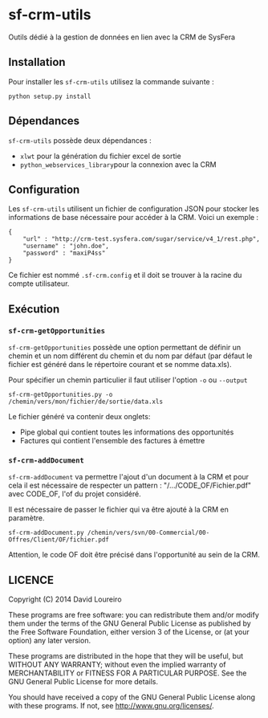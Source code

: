 # sf-crm-utils

Outils dédié à la gestion de données en lien avec la CRM de SysFera

## Installation

Pour installer les `sf-crm-utils` utilisez la commande suivante :

    python setup.py install

## Dépendances

`sf-crm-utils` possède deux dépendances :

 * `xlwt` pour la génération du fichier excel de sortie
 * `python_webservices_library`pour la connexion avec la CRM

## Configuration

Les `sf-crm-utils` utilisent un fichier de configuration JSON pour stocker les informations de base nécessaire pour accéder à la CRM. Voici un exemple :

    {
        "url" : "http://crm-test.sysfera.com/sugar/service/v4_1/rest.php",
        "username" : "john.doe",
        "password" : "maxiP4ss"
    }

Ce fichier est nommé `.sf-crm.config` et il doit se trouver à la racine du compte utilisateur.

## Exécution

### `sf-crm-getOpportunities`

`sf-crm-getOpportunities` possède une option permettant de définir un chemin et un nom différent du chemin et du nom par défaut (par défaut le fichier est généré dans le répertoire courant et se nomme data.xls).

Pour spécifier un chemin particulier il faut utiliser l'option `-o` ou `--output`

    sf-crm-getOpportunities.py -o /chemin/vers/mon/fichier/de/sortie/data.xls

Le fichier généré va contenir deux onglets:
 
 * Pipe global qui contient toutes les informations des opportunités
 * Factures qui contient l'ensemble des factures à émettre

### `sf-crm-addDocument`

`sf-crm-addDocument` va permettre l'ajout d'un document à la CRM et pour cela il est nécessaire de respecter un pattern : "/.../CODE_OF/Fichier.pdf" avec CODE_OF, l'of du projet considéré.

Il est nécessaire de passer le fichier qui va être ajouté à la CRM en paramètre.

    sf-crm-addDocument.py /chemin/vers/svn/00-Commercial/00-Offres/Client/OF/fichier.pdf

Attention, le code OF doit être précisé dans l'opportunité au sein de la CRM.

## LICENCE

Copyright (C) 2014 David Loureiro

These programs are free software: you can redistribute them and/or modify them under the terms of the GNU General Public License as published by the Free Software Foundation, either version 3 of the License, or (at your option) any later version.

These programs are distributed in the hope that they will be useful, but WITHOUT ANY WARRANTY; without even the implied warranty of MERCHANTABILITY or FITNESS FOR A PARTICULAR PURPOSE.  See the GNU General Public License for more details.

You should have received a copy of the GNU General Public License along with these programs.  If not, see [<http://www.gnu.org/licenses/>](http://www.gnu.org/licenses/).